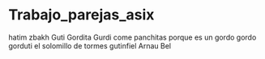 # Trabajo_parejas_asix
hatim zbakh
Guti Gordita Gurdi come panchitas porque es un gordo gordo gorduti el solomillo de tormes gutinfiel 
Arnau Bel

